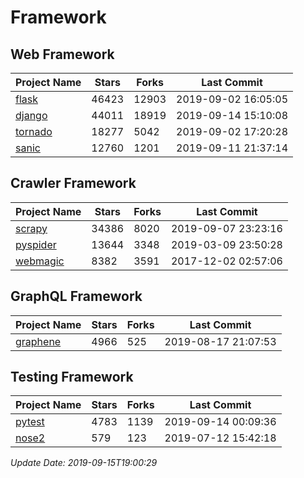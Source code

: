 # Framework

## Web Framework

| Project Name | Stars | Forks | Last Commit |
| ------------ | ----- | ----- | ----------- |
| [flask](https://github.com/pallets/flask) | 46423 | 12903 | 2019-09-02 16:05:05 |
| [django](https://github.com/django/django) | 44011 | 18919 | 2019-09-14 15:10:08 |
| [tornado](https://github.com/tornadoweb/tornado) | 18277 | 5042 | 2019-09-02 17:20:28 |
| [sanic](https://github.com/huge-success/sanic) | 12760 | 1201 | 2019-09-11 21:37:14 |

## Crawler Framework

| Project Name | Stars | Forks | Last Commit |
| ------------ | ----- | ----- | ----------- |
| [scrapy](https://github.com/scrapy/scrapy) | 34386 | 8020 | 2019-09-07 23:23:16 |
| [pyspider](https://github.com/binux/pyspider) | 13644 | 3348 | 2019-03-09 23:50:28 |
| [webmagic](https://github.com/code4craft/webmagic) | 8382 | 3591 | 2017-12-02 02:57:06 |

## GraphQL Framework

| Project Name | Stars | Forks | Last Commit |
| ------------ | ----- | ----- | ----------- |
| [graphene](https://github.com/graphql-python/graphene) | 4966 | 525 | 2019-08-17 21:07:53 |

## Testing Framework

| Project Name | Stars | Forks | Last Commit |
| ------------ | ----- | ----- | ----------- |
| [pytest](https://github.com/pytest-dev/pytest) | 4783 | 1139 | 2019-09-14 00:09:36 |
| [nose2](https://github.com/nose-devs/nose2) | 579 | 123 | 2019-07-12 15:42:18 |

*Update Date: 2019-09-15T19:00:29*